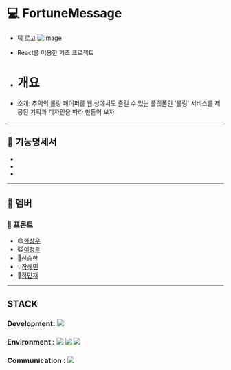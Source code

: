 # 💻 FortuneMessage 
- 팀 로고 ![image](https://github.com/5Team-Project/.github/assets/99471821/e2a67df5-0007-4f06-a4a6-1a9c1e1ece3a)


- React를 이용한 기초 프로젝트

- # 개요
- 소개:  추억의 롤링 페이퍼를 웹 상에서도 즐길 수 있는 플랫폼인 '롤링' 서비스를 제공된 기획과 디자인을 따라 만들어 보자.

---

## :page_with_curl: 기능명세서

-
-
-

***

## 💙 멤버


### :cherries: 프론트

- 😊[한상우](https://github.com/Han-wo)
- :smiley_cat:[이정윤](https://github.com/gramy159)
- :punch:[신승헌](https://github.com/AdamSeungheonShin)
- :bulb:[장혜민](https://github.com/hnitam)
- :facepunch:[정민재](https://github.com/wjsdncl)
***

## STACK

### Development: <img src="https://img.shields.io/badge/React-61DAFB?style=for-the-badge&logo=React&logoColor=white"> 

### Environment : <img src="https://img.shields.io/badge/visualstudiocode-007ACC?style=for-the-badge&logo=visualstudiocode&logoColor=white"> <img src="https://img.shields.io/badge/git-F05032?style=for-the-badge&logo=git&logoColor=white"> <img src="https://img.shields.io/badge/github-181717?style=for-the-badge&logo=github&logoColor=white">

### Communication : <img src="https://img.shields.io/badge/notion-000000?style=for-the-badge&logo=notion&logoColor=white"> 
